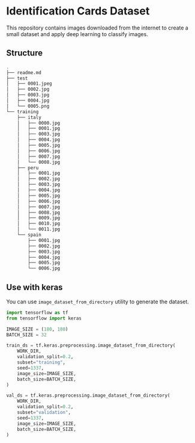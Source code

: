 # Identification Cards Dataset

This repository contains images downloaded from the internet to create a small dataset and apply deep learning to classify images.

## Structure

```bash
.
├── readme.md
├── test
│   ├── 0001.jpeg
│   ├── 0002.jpg
│   ├── 0003.jpg
│   ├── 0004.jpg
│   └── 0005.png
└── training
    ├── italy
    │   ├── 0000.jpg
    │   ├── 0001.jpg
    │   ├── 0003.jpg
    │   ├── 0004.jpg
    │   ├── 0005.jpg
    │   ├── 0006.jpg
    │   ├── 0007.jpg
    │   └── 0008.jpg
    ├── peru
    │   ├── 0001.jpg
    │   ├── 0002.jpg
    │   ├── 0003.jpg
    │   ├── 0004.jpg
    │   ├── 0005.jpg
    │   ├── 0006.jpg
    │   ├── 0007.jpg
    │   ├── 0008.jpg
    │   ├── 0009.jpg
    │   ├── 0010.jpg
    │   └── 0011.jpg
    └── spain
        ├── 0001.jpg
        ├── 0002.jpg
        ├── 0003.jpg
        ├── 0004.jpg
        ├── 0005.jpg
        └── 0006.jpg
```

## Use with keras

You can use `image_dataset_from_directory` utility to generate the dataset.

```python
import tensorflow as tf
from tensorflow import keras

IMAGE_SIZE = (180, 180)
BATCH_SIZE = 32

train_ds = tf.keras.preprocessing.image_dataset_from_directory(
    WORK_DIR,
    validation_split=0.2,
    subset="training",
    seed=1337,
    image_size=IMAGE_SIZE,
    batch_size=BATCH_SIZE,
)

val_ds = tf.keras.preprocessing.image_dataset_from_directory(
    WORK_DIR,
    validation_split=0.2,
    subset="validation",
    seed=1337,
    image_size=IMAGE_SIZE,
    batch_size=BATCH_SIZE,
)
```
